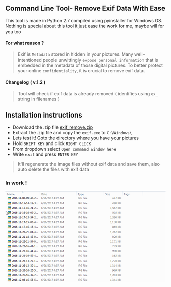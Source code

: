 ## Command Line Tool- Remove Exif Data With Ease
This tool is made in Python 2.7 compiled using pyinstaller for Windows OS. Nothing is special about this tool it just ease the work for me, maybe will for you too
#### For what reason  ?
> Exif is `Metadata` stored in hidden in your pictures. Many well-intentioned people unwittingly `expose personal information` that is embedded in the metadata of those digital pictures. To better protect your online `confidentiality`, it is crucial to remove exif data. 
#### Changelog ( v.1.2 ) 
> Tool will check if exif data is already removed ( identifies using `ex_` string in filenames )

## Installation instructions

* Download the .zip file [exif_remove.zip](https://codeload.github.com/roothaxor/Exif-Remove/zip/master) 
* Extract the .zip file and copy the `exif.exe` to `C:\Windows\`
* Lets test it! Goto the directory where you have your pictures
* Hold `SHIFT KEY` and click `RIGHT CLICK`
* From dropdown select `Open command window here`
* Write `exif` and press `ENTER KEY`
> It'll regenerate the image files without exif data and save them, also auto delete the files with exif data

### In work !
<p align="center">
  <img src="exif_example.gif">
</p>
